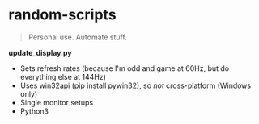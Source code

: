 # random-scripts
> Personal use. Automate stuff.

**update_display.py**
- Sets refresh rates (because I'm odd and game at 60Hz, but do everything else at 144Hz)
- Uses win32api (pip install pywin32), so *not* cross-platform (Windows only)
- Single monitor setups
- Python3
